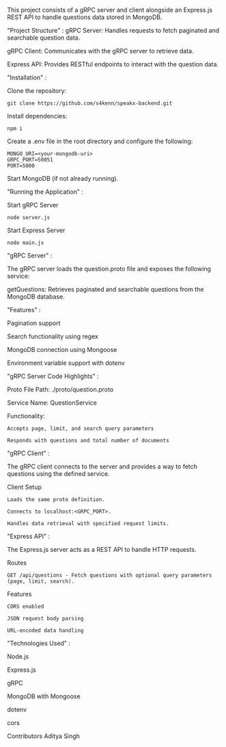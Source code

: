 This project consists of a gRPC server and client alongside an Express.js REST API to handle questions data stored in MongoDB.

"Project Structure" :
  gRPC Server: Handles requests to fetch paginated and searchable question data.

  gRPC Client: Communicates with the gRPC server to retrieve data.

  Express API: Provides RESTful endpoints to interact with the question data.


"Installation" :

  Clone the repository:

    git clone https://github.com/s4kenn/speakx-backend.git

  Install dependencies:

    npm i

  Create a .env file in the root directory and configure the following:

    MONGO_URI=<your-mongodb-uri>
    GRPC_PORT=50051
    PORT=5000

  Start MongoDB (if not already running).

"Running the Application" :

  Start gRPC Server

    node server.js

  Start Express Server

    node main.js

"gRPC Server" :

  The gRPC server loads the question.proto file and exposes the following service:

  getQuestions: Retrieves paginated and searchable questions from the MongoDB database.

"Features" :

  Pagination support

  Search functionality using regex

  MongoDB connection using Mongoose

  Environment variable support with dotenv

"gRPC Server Code Highlights" :

  Proto File Path: ./proto/question.proto

  Service Name: QuestionService

  Functionality:

    Accepts page, limit, and search query parameters

    Responds with questions and total number of documents

"gRPC Client" :

  The gRPC client connects to the server and provides a way to fetch questions using the defined service.

  Client Setup

    Loads the same proto definition.

    Connects to localhost:<GRPC_PORT>.

    Handles data retrieval with specified request limits.

"Express API" :

  The Express.js server acts as a REST API to handle HTTP requests.

  Routes

    GET /api/questions - Fetch questions with optional query parameters (page, limit, search).

  Features

    CORS enabled

    JSON request body parsing

    URL-encoded data handling

"Technologies Used" :

  Node.js

  Express.js

  gRPC

  MongoDB with Mongoose

  dotenv

  cors



Contributors
  Aditya Singh

